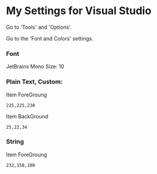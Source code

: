 # My Settings for Visual Studio

Go to 'Tools' and 'Options'.

Go to the 'Font and Colors' settings.

### Font

JetBrains Mono
Size: 10

### Plain Text, Custom:

Item ForeGroung

~~~
225,225,230
~~~

Item BackGround

~~~
25,22,34
~~~

### String

Item ForeGroung

~~~
232,158,100
~~~